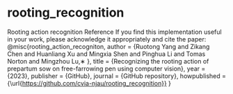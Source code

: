# rooting_recognition
Rooting action recognition
Reference
If you find this implementation useful in your work, please acknowledge it appropriately and cite the paper:
@misc{rooting_action_recogniton,
  author = {Ruotong Yang and Zikang Chen and Huanliang Xu and Mingxia Shen and Pinghua Li and Tomas Norton and Mingzhou Lu,∗
},
  title = {Recognizing the rooting action of prepartum sow on free-farrowing pen using computer vision},
  year = {2023},
  publisher = {GitHub},
  journal = {GitHub repository},
  howpublished = {\url{https://github.com/cvia-njau/rooting_recognition}}
}
